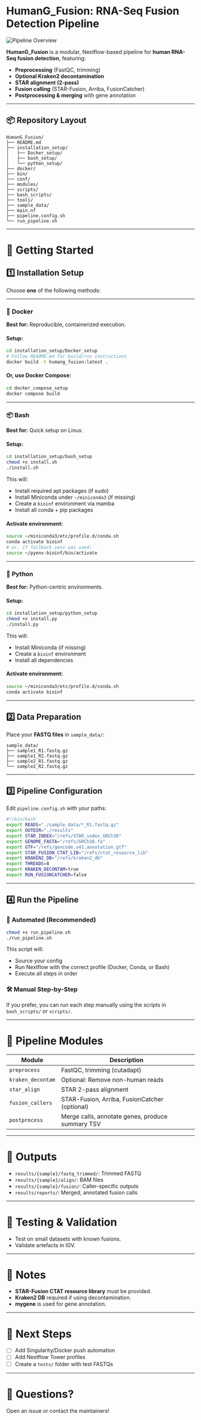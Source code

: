 # HumanG_Fusion: RNA-Seq Fusion Detection Pipeline

![Pipeline Overview](image1.png)

**HumanG_Fusion** is a modular, Nextflow-based pipeline for **human RNA-Seq fusion detection**, featuring:
- **Preprocessing** (FastQC, trimming)
- **Optional Kraken2 decontamination**
- **STAR alignment (2-pass)**
- **Fusion calling** (STAR-Fusion, Arriba, FusionCatcher)
- **Postprocessing & merging** with gene annotation

---

## 📦 Repository Layout

```
HumanG_Fusion/
├── README.md
├── installation_setup/
│   ├── Docker_setup/
│   ├── bash_setup/
│   └── python_setup/
├── docker/
├── bin/
├── conf/
├── modules/
├── scripts/
├── bash_scripts/
├── tools/
├── sample_data/
├── main.nf
├── pipeline.config.sh
└── run_pipeline.sh
```

---

# 🚀 Getting Started

## 1️⃣ Installation Setup

Choose **one** of the following methods:

---

### 🐳 **Docker**
**Best for:** Reproducible, containerized execution.

#### Setup:
```bash
cd installation_setup/Docker_setup
# Follow README.md for build/run instructions
docker build -t humang_fusion:latest .
```
#### Or, use Docker Compose:
```bash
cd docker_compose_setup
docker compose build
```

---

### 📦 **Bash**
**Best for:** Quick setup on Linux.

#### Setup:
```bash
cd installation_setup/bash_setup
chmod +x install.sh
./install.sh
```
This will:
- Install required apt packages (if sudo)
- Install Miniconda under `~/miniconda3` (if missing)
- Create a `bioinf` environment via mamba
- Install all conda + pip packages

#### Activate environment:
```bash
source ~/miniconda3/etc/profile.d/conda.sh
conda activate bioinf
# or, if fallback venv was used:
source ~/pyenv-bioinf/bin/activate
```

---

### 🐍 **Python**
**Best for:** Python-centric environments.

#### Setup:
```bash
cd installation_setup/python_setup
chmod +x install.py
./install.py
```
This will:
- Install Miniconda (if missing)
- Create a `bioinf` environment
- Install all dependencies

#### Activate environment:
```bash
source ~/miniconda3/etc/profile.d/conda.sh
conda activate bioinf
```

---

## 2️⃣ Data Preparation

Place your **FASTQ files** in `sample_data/`:
```
sample_data/
├── sample1_R1.fastq.gz
├── sample1_R2.fastq.gz
├── sample2_R1.fastq.gz
└── sample2_R2.fastq.gz
```

---

## 3️⃣ Pipeline Configuration

Edit `pipeline.config.sh` with your paths:
```bash
#!/bin/bash
export READS="./sample_data/*_R1.fastq.gz"
export OUTDIR="./results"
export STAR_INDEX="/refs/STAR_index_GRCh38"
export GENOME_FASTA="/refs/GRCh38.fa"
export GTF="/refs/gencode.v41.annotation.gtf"
export STAR_FUSION_CTAT_LIB="/refs/ctat_resource_lib"
export KRAKEN2_DB="/refs/kraken2_db"
export THREADS=8
export KRAKEN_DECONTAM=true
export RUN_FUSIONCATCHER=false
```

---

## 4️⃣ Run the Pipeline

### 🏃 **Automated (Recommended)**
```bash
chmod +x run_pipeline.sh
./run_pipeline.sh
```
This script will:
- Source your config
- Run Nextflow with the correct profile (Docker, Conda, or Bash)
- Execute all steps in order

### 🛠 **Manual Step-by-Step**
If you prefer, you can run each step manually using the scripts in `bash_scripts/` or `scripts/`.

---

# 🔧 Pipeline Modules

| Module                | Description                                                                 |
|-----------------------|-----------------------------------------------------------------------------|
| `preprocess`          | FastQC, trimming (cutadapt)                                                |
| `kraken_decontam`     | Optional: Remove non-human reads                                            |
| `star_align`          | STAR 2-pass alignment                                                       |
| `fusion_callers`      | STAR-Fusion, Arriba, FusionCatcher (optional)                              |
| `postprocess`         | Merge calls, annotate genes, produce summary TSV                           |

---

# 📂 Outputs

- `results/{sample}/fastq_trimmed/`: Trimmed FASTQ
- `results/{sample}/align/`: BAM files
- `results/{sample}/fusion/`: Caller-specific outputs
- `results/reports/`: Merged, annotated fusion calls

---

# 🧪 Testing & Validation

- Test on small datasets with known fusions.
- Validate artefacts in IGV.

---

# 📝 Notes

- **STAR-Fusion CTAT resource library** must be provided.
- **Kraken2 DB** required if using decontamination.
- **mygene** is used for gene annotation.

---

# 🚀 Next Steps

- [ ] Add Singularity/Docker push automation
- [ ] Add Nextflow Tower profiles
- [ ] Create a `tests/` folder with test FASTQs

---

# 💬 Questions?

Open an issue or contact the maintainers!

